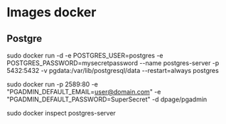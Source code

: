 # Images docker
## Postgre
sudo docker run -d -e POSTGRES_USER=postgres -e POSTGRES_PASSWORD=mysecretpassword --name postgres-server -p 5432:5432 -v pgdata:/var/lib/postgresql/data --restart=always postgres

sudo docker run -p 2589:80 -e "PGADMIN_DEFAULT_EMAIL=user@domain.com" -e "PGADMIN_DEFAULT_PASSWORD=SuperSecret" -d dpage/pgadmin

sudo docker inspect postgres-server
